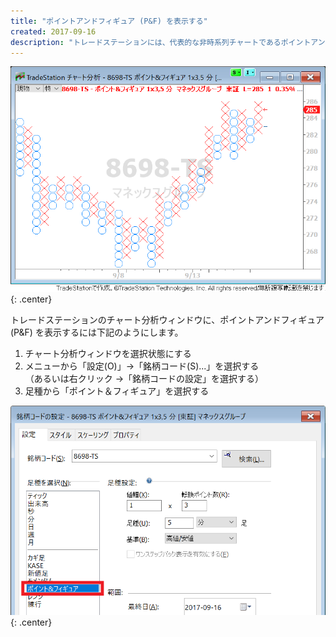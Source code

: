 ```yaml
---
title: "ポイントアンドフィギュア (P&F) を表示する"
created: 2017-09-16
description: "トレードステーションには、代表的な非時系列チャートであるポイントアンドフィギュアを表示する機能が付いています。"
---
```


![point-and-figure1.png](./point-and-figure1.png){: .center}

トレードステーションのチャート分析ウィンドウに、ポイントアンドフィギュア (P&F) を表示するには下記のようにします。

1. チャート分析ウィンドウを選択状態にする
2. メニューから「設定(O)」→「銘柄コード(S)...」を選択する<br>（あるいは右クリック →「銘柄コードの設定」を選択する）
3. 足種から「ポイント＆フィギュア」を選択する

![point-and-figure2.png](./point-and-figure2.png){: .center}

